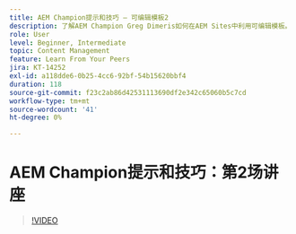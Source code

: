 ```yaml
---
title: AEM Champion提示和技巧 — 可编辑模板2
description: 了解AEM Champion Greg Dimeris如何在AEM Sites中利用可编辑模板。 请查看这些快速提示，然后立即在您的实例中试用。
role: User
level: Beginner, Intermediate
topic: Content Management
feature: Learn From Your Peers
jira: KT-14252
exl-id: a118dde6-0b25-4cc6-92bf-54b15620bbf4
duration: 118
source-git-commit: f23c2ab86d42531113690df2e342c65060b5c7cd
workflow-type: tm+mt
source-wordcount: '41'
ht-degree: 0%

---
```


# AEM Champion提示和技巧：第2场讲座

>[!VIDEO](https://video.tv.adobe.com/v/3409427?quality=12&learn=on)
